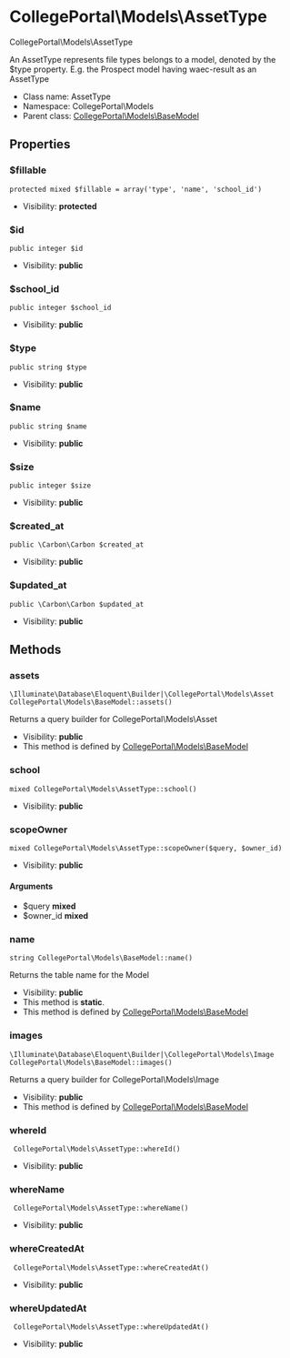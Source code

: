CollegePortal\Models\AssetType
===============

CollegePortal\Models\AssetType

An AssetType represents file types belongs to a model,
 denoted by the $type property.
E.g. the Prospect model having waec-result as an AssetType


* Class name: AssetType
* Namespace: CollegePortal\Models
* Parent class: [CollegePortal\Models\BaseModel](CollegePortal-Models-BaseModel.md)





Properties
----------


### $fillable

    protected mixed $fillable = array('type', 'name', 'school_id')





* Visibility: **protected**


### $id

    public integer $id





* Visibility: **public**


### $school_id

    public integer $school_id





* Visibility: **public**


### $type

    public string $type





* Visibility: **public**


### $name

    public string $name





* Visibility: **public**


### $size

    public integer $size





* Visibility: **public**


### $created_at

    public \Carbon\Carbon $created_at





* Visibility: **public**


### $updated_at

    public \Carbon\Carbon $updated_at





* Visibility: **public**


Methods
-------


### assets

    \Illuminate\Database\Eloquent\Builder|\CollegePortal\Models\Asset CollegePortal\Models\BaseModel::assets()

Returns a query builder for CollegePortal\Models\Asset



* Visibility: **public**
* This method is defined by [CollegePortal\Models\BaseModel](CollegePortal-Models-BaseModel.md)




### school

    mixed CollegePortal\Models\AssetType::school()





* Visibility: **public**




### scopeOwner

    mixed CollegePortal\Models\AssetType::scopeOwner($query, $owner_id)





* Visibility: **public**


#### Arguments
* $query **mixed**
* $owner_id **mixed**



### name

    string CollegePortal\Models\BaseModel::name()

Returns the table name for the Model



* Visibility: **public**
* This method is **static**.
* This method is defined by [CollegePortal\Models\BaseModel](CollegePortal-Models-BaseModel.md)




### images

    \Illuminate\Database\Eloquent\Builder|\CollegePortal\Models\Image CollegePortal\Models\BaseModel::images()

Returns a query builder for CollegePortal\Models\Image



* Visibility: **public**
* This method is defined by [CollegePortal\Models\BaseModel](CollegePortal-Models-BaseModel.md)




### whereId

     CollegePortal\Models\AssetType::whereId()





* Visibility: **public**




### whereName

     CollegePortal\Models\AssetType::whereName()





* Visibility: **public**




### whereCreatedAt

     CollegePortal\Models\AssetType::whereCreatedAt()





* Visibility: **public**




### whereUpdatedAt

     CollegePortal\Models\AssetType::whereUpdatedAt()





* Visibility: **public**



